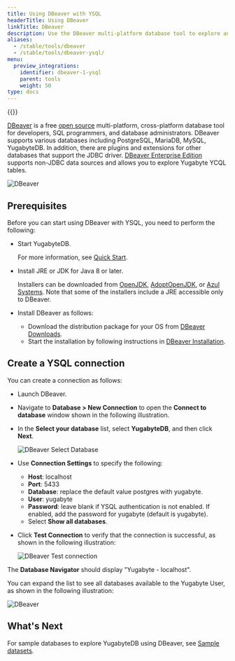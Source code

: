 ```yaml
---
title: Using DBeaver with YSQL
headerTitle: Using DBeaver
linkTitle: DBeaver
description: Use the DBeaver multi-platform database tool to explore and query YugabyteDB YSQL.
aliases:
  - /stable/tools/dbeaver
  - /stable/tools/dbeaver-ysql/
menu:
  preview_integrations:
    identifier: dbeaver-1-ysql
    parent: tools
    weight: 50
type: docs
---
```


{{<api-tabs>}}

[DBeaver](https://dbeaver.io/) is a free [open source](https://github.com/dbeaver/dbeaver) multi-platform, cross-platform database tool for developers, SQL programmers, and database administrators. DBeaver supports various databases including PostgreSQL, MariaDB, MySQL, YugabyteDB. In addition, there are plugins and extensions for other databases that support the JDBC driver. [DBeaver Enterprise Edition](https://dbeaver.com/) supports non-JDBC data sources and allows you to explore Yugabyte YCQL tables.

![DBeaver](/images/develop/tools/dbeaver/dbeaver-view.png)

## Prerequisites

Before you can start using DBeaver with YSQL, you need to perform the following:

- Start YugabyteDB.

  For more information, see [Quick Start](/stable/quick-start/macos/).

- Install JRE or JDK for Java 8 or later.

  Installers can be downloaded from [OpenJDK](http://jdk.java.net/), [AdoptOpenJDK](https://adoptopenjdk.net/), or [Azul Systems](https://www.azul.com/downloads/zulu-community/). Note that some of the installers include a JRE accessible only to DBeaver.

- Install DBeaver as follows:
  - Download the distribution package for your OS from [DBeaver Downloads](https://dbeaver.io/download/).
  - Start the installation by following instructions in [DBeaver Installation](https://github.com/dbeaver/dbeaver/wiki/Installation).

## Create a YSQL connection

You can create a connection as follows:

- Launch DBeaver.
- Navigate to **Database > New Connection** to open the **Connect to database** window shown in the following illustration.
- In the **Select your database** list, select **YugabyteDB**, and then click **Next**.

    ![DBeaver Select Database](/images/develop/tools/dbeaver/dbeaver-select-db.png)

- Use **Connection Settings** to specify the following:
  - **Host**: localhost
  - **Port**: 5433
  - **Database**: replace the default value postgres with yugabyte.
  - **User**: yugabyte
  - **Password**: leave blank if YSQL authentication is not enabled. If enabled, add the password for yugabyte (default is yugabyte).
  - Select **Show all databases**.

- Click **Test Connection** to verify that the connection is successful, as shown in the following illustration:

    ![DBeaver Test connection](/images/develop/tools/dbeaver/dbeaver-connected.png)

The **Database Navigator** should display "Yugabyte - localhost".

You can expand the list to see all databases available to the Yugabyte User, as shown in the following illustration:

![DBeaver](/images/develop/tools/dbeaver/dbeaver-localhost.png)

## What's Next

For sample databases to explore YugabyteDB using DBeaver, see [Sample datasets](/stable/sample-data/).
